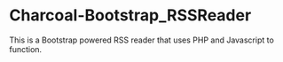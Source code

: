 Charcoal-Bootstrap_RSSReader
============================

This is a Bootstrap powered RSS reader that uses PHP and Javascript to function.
